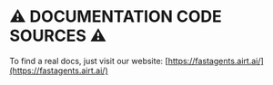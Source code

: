 # :warning: DOCUMENTATION CODE SOURCES :warning:

To find a real docs, just visit our website: [https://fastagents.airt.ai/](https://fastagents.airt.ai/)
